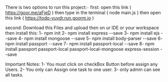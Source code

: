 There is two options to run this project:`-`
  first: open this link ( https://goor.me/aFjeD ) then type in the terminal ( node main.js ) then open this link (	https://todo-vuvdr.run.goorm.io )
  
  second: Download this Files and upload then on ur IDE or your workspace then install this:
    1- npm init
    2- npm install express --save
    3- npm install ejs --save
    4- npm install mongoose --save
    5- npm install body-parser --save
    6- npm install passport --save
    7- npm install passport-local --save
    8- npm install passport passport-local passport-local-mongoose express-session --save	



Important Notes: 1- You must click on checkBox Button before assign any Users.
                 2- You only can Assign one task to one user.
                 3- only admin can see all tasks.



